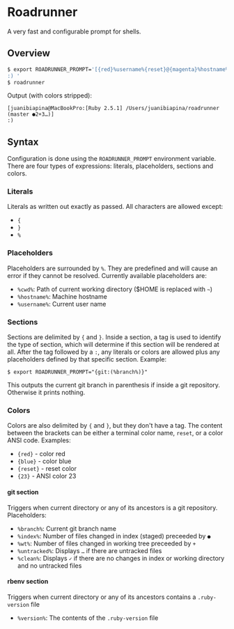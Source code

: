 # Roadrunner

A very fast and configurable prompt for shells.

## Overview

```sh
$ export ROADRUNNER_PROMPT='[{red}%username%{reset}@{magenta}%hostname%{reset}:{rbenv:{green}[Ruby %version%] }{blue}%cwd%{reset}{git: ({magenta}%branch% {green}%index%{red}%wt%{reset}%untracked%{green}%clean%{reset})}{reset}]
:) '
$ roadrunner
```

Output (with colors stripped):

```
[juanibiapina@MacBookPro:[Ruby 2.5.1] /Users/juanibiapina/roadrunner (master ●2+3…)]
:) 
```

## Syntax

Configuration is done using the `ROADRUNNER_PROMPT` environment variable. There
are four types of expressions: literals, placeholders, sections and colors.

### Literals

Literals as written out exactly as passed. All characters are allowed except:

- `{`
- `}`
- `%`

### Placeholders

Placeholders are surrounded by `%`. They are predefined and will cause an error
if they cannot be resolved. Currently available placeholders are:

- `%cwd%`: Path of current working directory ($HOME is replaced with `~`)
- `%hostname%`: Machine hostname
- `%username%`: Current user name

### Sections

Sections are delimited by `{` and `}`. Inside a section, a tag is used to
identify the type of section, which will determine if this section will be
rendered at all. After the tag followed by a `:`, any literals or colors are
allowed plus any placeholders defined by that specific section. Example:

```
$ export ROADRUNNER_PROMPT="{git:(%branch%)}"
```

This outputs the current git branch in parenthesis if inside a git repository.
Otherwise it prints nothing.

### Colors

Colors are also delimited by `{` and `}`, but they don't have a tag. The
content between the brackets can be either a terminal color name, `reset`, or a
color ANSI code. Examples:

- `{red}` - color red
- `{blue}` - color blue
- `{reset}` - reset color
- `{23}` - ANSI color 23

#### git section

Triggers when current directory or any of its ancestors is a git repository.
Placeholders:

- `%branch%`: Current git branch name
- `%index%`: Number of files changed in index (staged) preceeded by `●`
- `%wt%`: Number of files changed in working tree preceeded by `+`
- `%untracked%`: Displays `…` if there are untracked files
- `%clean%`: Displays `✓` if there are no changes in index or working directory and no untracked files

#### rbenv section

Triggers when current directory or any of its ancestors contains a
`.ruby-version` file

- `%version%`: The contents of the `.ruby-version` file
